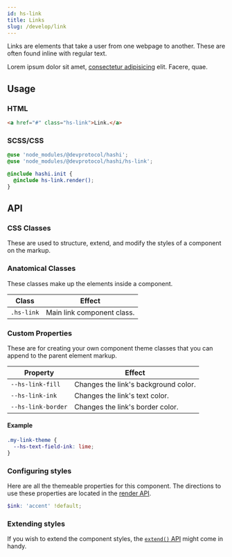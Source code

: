 ```yaml
---
id: hs-link
title: Links
slug: /develop/link
---
```

Links are elements that take a user from one webpage to another. These are often found inline with regular text.

<div class="hs-component-preview">
    <p>Lorem ipsum dolor sit amet, <a href="#" class="hs-link">consectetur adipisicing</a> elit. Facere, quae.</p>
</div>

## Usage
### HTML
```html
<a href="#" class="hs-link">Link.</a>
```

### SCSS/CSS
```scss
@use 'node_modules/@devprotocol/hashi';
@use 'node_modules/@devprotocol/hashi/hs-link';

@include hashi.init {
  @include hs-link.render();
}
```

## API
### CSS Classes
These are used to structure, extend, and modify the styles of a component on the markup.

### Anatomical Classes
These classes make up the elements inside a component.

| Class      | Effect                     |
|------------|----------------------------|
| `.hs-link` | Main link component class. |

### Custom Properties
These are for creating your own component theme classes that you can append to the parent element markup.

| Property           | Effect                               |
|--------------------|--------------------------------------|
| `--hs-link-fill`   | Changes the link's background color. |
| `--hs-link-ink`    | Changes the link's text color.       |
| `--hs-link-border` | Changes the link's border color.     |


#### Example

```scss
.my-link-theme {
  --hs-text-field-ink: lime;
}
```

### Configuring styles
Here are all the themeable properties for this component. The directions to use these properties are located in
the [render API](index.md#modification-scss).

```scss
$ink: 'accent' !default;
```

### Extending styles
If you wish to extend the component styles, the [`extend()` API](index.md#extension-scss) might come in handy.